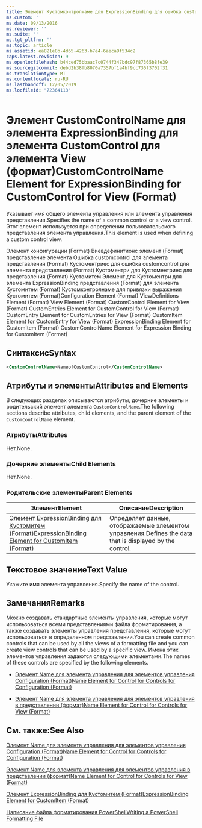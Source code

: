 ```yaml
---
title: Элемент Кустомконтролнаме для ExpressionBinding для ошибка customcontrol для представления (Format) | Документация Майкрософт
ms.custom: ''
ms.date: 09/13/2016
ms.reviewer: ''
ms.suite: ''
ms.tgt_pltfrm: ''
ms.topic: article
ms.assetid: ea821e8b-4d65-4263-b7e4-6aeca9f534c2
caps.latest.revision: 9
ms.openlocfilehash: b44ced75bbaac7c0744f347bdc97f87365b8fe39
ms.sourcegitcommit: debd2b38fb8070a7357bf1a4bf9cc736f3702f31
ms.translationtype: MT
ms.contentlocale: ru-RU
ms.lasthandoff: 12/05/2019
ms.locfileid: "72364113"
---
```

# <a name="customcontrolname-element-for-expressionbinding-for-customcontrol-for-view-format"></a><span data-ttu-id="f4632-102">Элемент CustomControlName для элемента ExpressionBinding для элемента CustomControl для элемента View (формат)</span><span class="sxs-lookup"><span data-stu-id="f4632-102">CustomControlName Element for ExpressionBinding for CustomControl for View (Format)</span></span>

<span data-ttu-id="f4632-103">Указывает имя общего элемента управления или элемента управления представления.</span><span class="sxs-lookup"><span data-stu-id="f4632-103">Specifies the name of a common control or a view control.</span></span> <span data-ttu-id="f4632-104">Этот элемент используется при определении пользовательского представления элемента управления.</span><span class="sxs-lookup"><span data-stu-id="f4632-104">This element is used when defining a custom control view.</span></span>

<span data-ttu-id="f4632-105">Элемент конфигурации (Format) Виевдефинитионс элемент (Format) представление элемента Ошибка customcontrol для элемента представления (Format) Кустоментриес для ошибка customcontrol для элемента представления (Format) Кустоментри для Кустоментриес для представления (Format) Кустомитем Элемент для Кустоментри для элемента ExpressionBinding представления (Format) для элемента Кустомитем (Format) Кустомконтролнаме для привязки выражения Кустомитем (Format)</span><span class="sxs-lookup"><span data-stu-id="f4632-105">Configuration Element (Format) ViewDefinitions Element (Format) View Element (Format) CustomControl Element for View (Format) CustomEntries Element for CustomControl for View (Format) CustomEntry Element for CustomEntries for View (Format) CustomItem Element for CustomEntry for View (Format) ExpressionBinding Element for CustomItem (Format) CustomControlName Element for Expression Binding for CustomItem (Format)</span></span>

## <a name="syntax"></a><span data-ttu-id="f4632-106">Синтаксис</span><span class="sxs-lookup"><span data-stu-id="f4632-106">Syntax</span></span>

```xml
<CustomControlName>NameofCustomControl</CustomControlName>
```

## <a name="attributes-and-elements"></a><span data-ttu-id="f4632-107">Атрибуты и элементы</span><span class="sxs-lookup"><span data-stu-id="f4632-107">Attributes and Elements</span></span>

<span data-ttu-id="f4632-108">В следующих разделах описываются атрибуты, дочерние элементы и родительский элемент элемента `CustomControlName`.</span><span class="sxs-lookup"><span data-stu-id="f4632-108">The following sections describe attributes, child elements, and the parent element of the `CustomControlName` element.</span></span>

### <a name="attributes"></a><span data-ttu-id="f4632-109">Атрибуты</span><span class="sxs-lookup"><span data-stu-id="f4632-109">Attributes</span></span>

<span data-ttu-id="f4632-110">Нет.</span><span class="sxs-lookup"><span data-stu-id="f4632-110">None.</span></span>

### <a name="child-elements"></a><span data-ttu-id="f4632-111">Дочерние элементы</span><span class="sxs-lookup"><span data-stu-id="f4632-111">Child Elements</span></span>

<span data-ttu-id="f4632-112">Нет.</span><span class="sxs-lookup"><span data-stu-id="f4632-112">None.</span></span>

### <a name="parent-elements"></a><span data-ttu-id="f4632-113">Родительские элементы</span><span class="sxs-lookup"><span data-stu-id="f4632-113">Parent Elements</span></span>

|<span data-ttu-id="f4632-114">Элемент</span><span class="sxs-lookup"><span data-stu-id="f4632-114">Element</span></span>|<span data-ttu-id="f4632-115">Описание</span><span class="sxs-lookup"><span data-stu-id="f4632-115">Description</span></span>|
|-------------|-----------------|
|[<span data-ttu-id="f4632-116">Элемент ExpressionBinding для Кустомитем (Format)</span><span class="sxs-lookup"><span data-stu-id="f4632-116">ExpressionBinding Element for CustomItem (Format)</span></span>](./expressionbinding-element-for-customitem-for-controls-for-configuration-format.md)|<span data-ttu-id="f4632-117">Определяет данные, отображаемые элементом управления.</span><span class="sxs-lookup"><span data-stu-id="f4632-117">Defines the data that is displayed by the control.</span></span>|

## <a name="text-value"></a><span data-ttu-id="f4632-118">Текстовое значение</span><span class="sxs-lookup"><span data-stu-id="f4632-118">Text Value</span></span>

<span data-ttu-id="f4632-119">Укажите имя элемента управления.</span><span class="sxs-lookup"><span data-stu-id="f4632-119">Specify the name of the control.</span></span>

## <a name="remarks"></a><span data-ttu-id="f4632-120">Замечания</span><span class="sxs-lookup"><span data-stu-id="f4632-120">Remarks</span></span>

<span data-ttu-id="f4632-121">Можно создавать стандартные элементы управления, которые могут использоваться всеми представлениями файла форматирования, а также создавать элементы управления представления, которые могут использоваться в определенном представлении.</span><span class="sxs-lookup"><span data-stu-id="f4632-121">You can create common controls that can be used by all the views of a formatting file and you can create view controls that can be used by a specific view.</span></span> <span data-ttu-id="f4632-122">Имена этих элементов управления задаются следующими элементами.</span><span class="sxs-lookup"><span data-stu-id="f4632-122">The names of these controls are specified by the following elements.</span></span>

- [<span data-ttu-id="f4632-123">Элемент Name для элемента управления для элементов управления Configuration (Format)</span><span class="sxs-lookup"><span data-stu-id="f4632-123">Name Element for Control for Controls for Configuration (Format)</span></span>](./name-element-for-control-for-controls-for-configuration-format.md)

- [<span data-ttu-id="f4632-124">Элемент Name для элемента управления для элементов управления в представлении (формат)</span><span class="sxs-lookup"><span data-stu-id="f4632-124">Name Element for Control for Controls for View (Format)</span></span>](./name-element-for-control-for-controls-for-view-format.md)

## <a name="see-also"></a><span data-ttu-id="f4632-125">См. также:</span><span class="sxs-lookup"><span data-stu-id="f4632-125">See Also</span></span>

[<span data-ttu-id="f4632-126">Элемент Name для элемента управления для элементов управления Configuration (Format)</span><span class="sxs-lookup"><span data-stu-id="f4632-126">Name Element for Control for Controls for Configuration (Format)</span></span>](./name-element-for-control-for-controls-for-configuration-format.md)

[<span data-ttu-id="f4632-127">Элемент Name для элемента управления для элементов управления в представлении (формат)</span><span class="sxs-lookup"><span data-stu-id="f4632-127">Name Element for Control for Controls for View (Format)</span></span>](./name-element-for-control-for-controls-for-view-format.md)

[<span data-ttu-id="f4632-128">Элемент ExpressionBinding для Кустомитем (Format)</span><span class="sxs-lookup"><span data-stu-id="f4632-128">ExpressionBinding Element for CustomItem (Format)</span></span>](./expressionbinding-element-for-customitem-for-controls-for-configuration-format.md)

[<span data-ttu-id="f4632-129">Написание файла форматирования PowerShell</span><span class="sxs-lookup"><span data-stu-id="f4632-129">Writing a PowerShell Formatting File</span></span>](./writing-a-powershell-formatting-file.md)
